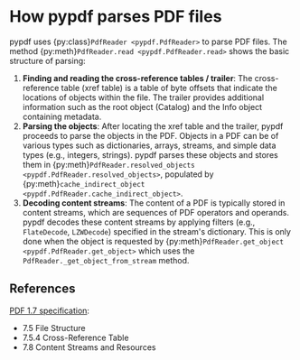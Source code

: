 # How pypdf parses PDF files

pypdf uses {py:class}`PdfReader <pypdf.PdfReader>` to parse PDF files.
The method {py:meth}`PdfReader.read <pypdf.PdfReader.read>` shows the basic
structure of parsing:

1. **Finding and reading the cross-reference tables / trailer**: The
   cross-reference table (xref table) is a table of byte offsets that indicate
   the locations of objects within the file. The trailer provides additional
   information such as the root object (Catalog) and the Info object containing
   metadata.
2. **Parsing the objects**: After locating the xref table and the trailer, pypdf
   proceeds to parse the objects in the PDF. Objects in a PDF can be of various
   types such as dictionaries, arrays, streams, and simple data types (e.g.,
   integers, strings). pypdf parses these objects and stores them in
   {py:meth}`PdfReader.resolved_objects <pypdf.PdfReader.resolved_objects>`,
   populated by {py:meth}`cache_indirect_object <pypdf.PdfReader.cache_indirect_object>`.
3. **Decoding content streams**: The content of a PDF is typically stored in
   content streams, which are sequences of PDF operators and operands. pypdf
   decodes these content streams by applying filters (e.g., `FlateDecode`,
   `LZWDecode`) specified in the stream's dictionary. This is only done when the
   object is requested by {py:meth}`PdfReader.get_object
   <pypdf.PdfReader.get_object>` which uses the `PdfReader._get_object_from_stream` method.

## References

[PDF 1.7 specification](https://opensource.adobe.com/dc-acrobat-sdk-docs/pdfstandards/PDF32000_2008.pdf):
* 7.5 File Structure
* 7.5.4 Cross-Reference Table
* 7.8 Content Streams and Resources
